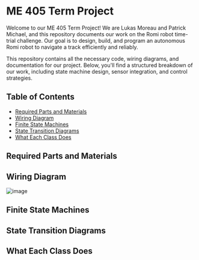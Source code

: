 # ME 405 Term Project
Welcome to our ME 405 Term Project! We are Lukas Moreau and Patrick Michael, and this repository documents our work on the Romi robot time-trial challenge. Our goal is to design, build, and program an autonomous Romi robot to navigate a track efficiently and reliably. 

This repository contains all the necessary code, wiring diagrams, and documentation for our project. Below, you'll find a structured breakdown of our work, including state machine design, sensor integration, and control strategies.

## Table of Contents
- [Required Parts and Materials](#required-parts-and-materials)
- [Wiring Diagram](#wiring-diagram)
- [Finite State Machines](#finite-state-machines)
- [State Transition Diagrams](#state-transition-diagrams)
- [What Each Class Does](#what-each-class-does)

## Required Parts and Materials

## Wiring Diagram
![image](https://github.com/user-attachments/assets/d3d4d17b-7e4a-4be0-a88a-0e2bdd16e1dd)

## Finite State Machines

## State Transition Diagrams

## What Each Class Does
